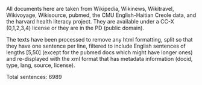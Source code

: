 All documents here are taken from Wikipedia, Wikinews, Wikitravel, Wikivoyage, Wikisource, pubmed, the CMU English-Haitian Creole data, and the harvard health literacy project. 
They are available under a CC-X (0,1,2,3,4) license or they are in the PD (public domain).

The texts have been processed to remove any html formatting, split so that they have one sentence per line, filtered to include English sentences of lengths \[5,50\] (except for the pubmed docs which might have longer ones) and re-displayed with the xml format that has metadata information (docid, type, lang, source, license).

Total sentences: 6989

